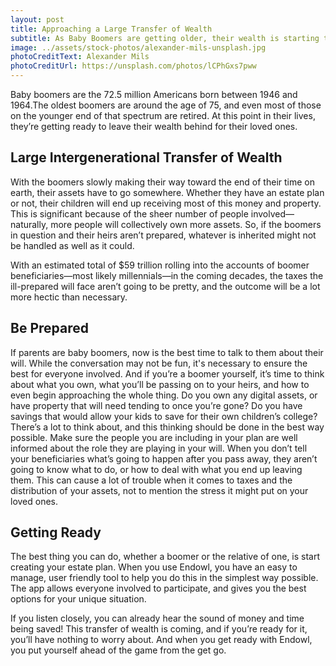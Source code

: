 ```yaml
---
layout: post
title: Approaching a Large Transfer of Wealth
subtitle: As Baby Boomers are getting older, their wealth is starting to be transferred to their heirs. 
image: ../assets/stock-photos/alexander-mils-unsplash.jpg
photoCreditText: Alexander Mils
photoCreditUrl: https://unsplash.com/photos/lCPhGxs7pww
---
```

Baby boomers are the 72.5 million Americans born between 1946 and 1964.The oldest boomers are around the age of 75, and even most of those on the younger end of that spectrum are retired. At this point in their lives, they’re getting ready to leave their wealth behind for their loved ones. 

## Large Intergenerational Transfer of Wealth
With the boomers slowly making their way toward the end of their time on earth, their assets have to go somewhere. Whether they have an estate plan or not, their children will end up receiving most of this money and property. This is significant because of the sheer number of people involved—naturally, more people will collectively own more assets. So, if the boomers in question and their heirs aren’t prepared, whatever is inherited might not be handled as well as it could. 

With an estimated total of $59 trillion rolling into the accounts of boomer beneficiaries—most likely millennials—in the coming decades, the taxes the ill-prepared will face aren’t going to be pretty, and the outcome will be a lot more hectic than necessary. 

## Be Prepared
If parents are  baby boomers, now is the best time to talk to them about their will. While the conversation may not be fun, it's necessary to ensure the best for everyone involved. And if you’re a boomer yourself, it’s time to think about what you own, what you’ll be passing on to your heirs, and how to even begin approaching the whole thing. Do you own any digital assets, or have property that will need tending to once you’re gone? Do you have savings that would allow your kids to save for their own children’s college? There’s a lot to think about, and this thinking should be done in the best way possible. Make sure the people you are including in your plan are well informed about the role they are playing in your will. When you don’t tell your beneficiaries what’s going to happen after you pass away, they aren’t going to know what to do, or how to deal with what you end up leaving them. This can cause a lot of trouble when it comes to taxes and the distribution of your assets, not to mention the stress it might put on your loved ones. 

## Getting Ready
The best thing you can do, whether a boomer or the relative of one, is start creating your estate plan. When you use Endowl, you have an easy to manage, user friendly tool to help you do this in the simplest way possible. The app allows everyone involved to participate, and gives you the best options for your unique situation.

If you listen closely, you can already hear the sound of money and time being saved! This transfer of wealth is coming, and if you’re ready for it, you’ll have nothing to worry about. And when you get ready with Endowl, you put yourself ahead of the game from the get go. 
